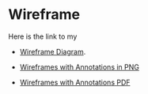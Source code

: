 # Wireframe

Here is the link to my

  * [Wireframe Diagram](WireframeBeerBuddy.png).

  * [Wireframes with Annotations in PNG](Annotations.png)
  
  * [Wireframes with Annotations PDF](Annotations.pdf)